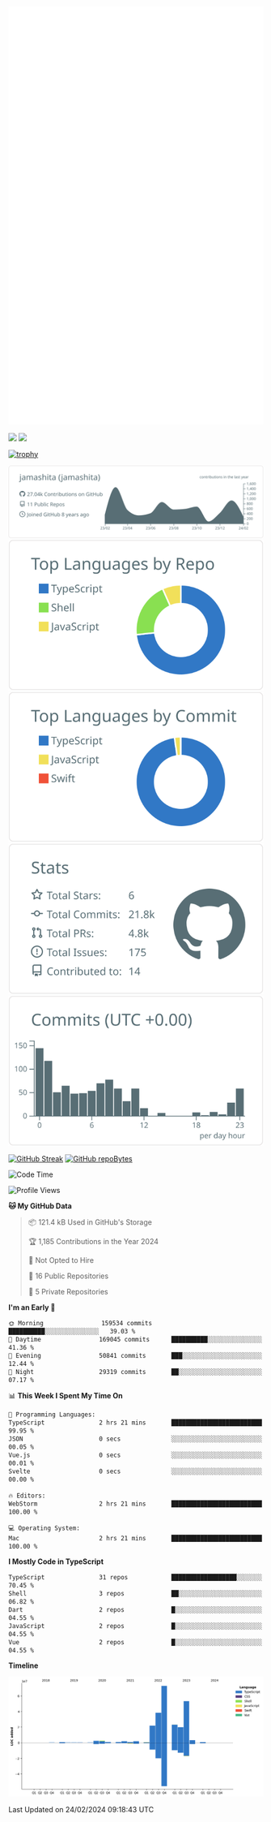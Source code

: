 [![](https://raw.githubusercontent.com/jamashita/jamashita/main/github-metrics.svg)](https://metrics.lecoq.io)

[![](https://github-readme-stats.vercel.app/api?username=jamashita&show_icons=ture&count_private=true)](https://github.com/anuraghazra/github-readme-stats)
[![](https://github-readme-stats.vercel.app/api/top-langs/?username=jamashita&layout=compact)](https://github.com/anuraghazra/github-readme-stats)

[![trophy](https://github-profile-trophy.vercel.app/?username=jamashita)](https://github.com/ryo-ma/github-profile-trophy)

[![](https://raw.githubusercontent.com/jamashita/jamashita/main/profile-summary-card-output/default/0-profile-details.svg)](https://github.com/vn7n24fzkq/github-profile-summary-cards)
[![](https://raw.githubusercontent.com/jamashita/jamashita/main/profile-summary-card-output/default/1-repos-per-language.svg)](https://github.com/vn7n24fzkq/github-profile-summary-cards) [![](https://raw.githubusercontent.com/jamashita/jamashita/main/profile-summary-card-output/default/2-most-commit-language.svg)](https://github.com/vn7n24fzkq/github-profile-summary-cards)
[![](https://raw.githubusercontent.com/jamashita/jamashita/main/profile-summary-card-output/default/3-stats.svg)](https://github.com/vn7n24fzkq/github-profile-summary-cards) [![](https://raw.githubusercontent.com/jamashita/jamashita/main/profile-summary-card-output/default/4-productive-time.svg)](https://github.com/vn7n24fzkq/github-profile-summary-cards)

[![GitHub Streak](http://github-readme-streak-stats.herokuapp.com?user=jamashita)](https://git.io/streak-stats)
[![GitHub repoBytes](https://github-repo-bytecounter.vercel.app/api?username=jamashita)](https://github.com/yamaccu/Github-Repo-ByteCounter)

<!--START_SECTION:waka-->
![Code Time](http://img.shields.io/badge/Code%20Time-1%2C185%20hrs%2010%20mins-blue)

![Profile Views](http://img.shields.io/badge/Profile%20Views-0-blue)

**🐱 My GitHub Data** 

> 📦 121.4 kB Used in GitHub's Storage 
 > 
> 🏆 1,185 Contributions in the Year 2024
 > 
> 🚫 Not Opted to Hire
 > 
> 📜 16 Public Repositories 
 > 
> 🔑 5 Private Repositories 
 > 
**I'm an Early 🐤** 

```text
🌞 Morning                159534 commits      ██████████░░░░░░░░░░░░░░░   39.03 % 
🌆 Daytime                169045 commits      ██████████░░░░░░░░░░░░░░░   41.36 % 
🌃 Evening                50841 commits       ███░░░░░░░░░░░░░░░░░░░░░░   12.44 % 
🌙 Night                  29319 commits       ██░░░░░░░░░░░░░░░░░░░░░░░   07.17 % 
```


📊 **This Week I Spent My Time On** 

```text
💬 Programming Languages: 
TypeScript               2 hrs 21 mins       █████████████████████████   99.95 % 
JSON                     0 secs              ░░░░░░░░░░░░░░░░░░░░░░░░░   00.05 % 
Vue.js                   0 secs              ░░░░░░░░░░░░░░░░░░░░░░░░░   00.01 % 
Svelte                   0 secs              ░░░░░░░░░░░░░░░░░░░░░░░░░   00.00 % 

🔥 Editors: 
WebStorm                 2 hrs 21 mins       █████████████████████████   100.00 % 

💻 Operating System: 
Mac                      2 hrs 21 mins       █████████████████████████   100.00 % 
```

**I Mostly Code in TypeScript** 

```text
TypeScript               31 repos            ██████████████████░░░░░░░   70.45 % 
Shell                    3 repos             ██░░░░░░░░░░░░░░░░░░░░░░░   06.82 % 
Dart                     2 repos             █░░░░░░░░░░░░░░░░░░░░░░░░   04.55 % 
JavaScript               2 repos             █░░░░░░░░░░░░░░░░░░░░░░░░   04.55 % 
Vue                      2 repos             █░░░░░░░░░░░░░░░░░░░░░░░░   04.55 % 
```



**Timeline**

![Lines of Code chart](https://raw.githubusercontent.com/jamashita/jamashita/main/assets/bar_graph.png)


 Last Updated on 24/02/2024 09:18:43 UTC
<!--END_SECTION:waka-->
